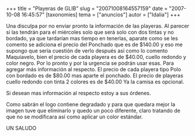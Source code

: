 +++
title = "Playeras de GLIB"
slug = "20071008164557159"
date = "2007-10-08 16:45:57"
[taxonomies]
tema = ["anuncios"]
autor = ["Idalia"]
+++

Una disculpa por no enviar pronto la información de las playeras. Al
parecer si las tendrán para el miércoles solo que será solo con dos
tintas y no bordado, ya que tardarían mas tiempo en tenerlas, aparate
como se les comento se adiciona el precio del Ponchado que es de $140.00
y eso me supongo que seria cuestión de verlo después así como lo comento
Maquiavelo, bien el precio de cada playera es de $40.00, cuello redondo
y color negro. Por lo pronto y por la urgencia se podrán usar esas. Para
agregar más información al respecto. El precio de cada playera tipo Polo
con bordado es de $80.00 mas aparte el ponchado. El precio de playeras
cuello redondo con tinta 2 colores es de $40.00 Ya la camisa es
opcional.

Si desean mas información al respecto estoy a sus órdenes.

Como sabrán el logo contiene degradado y para que quedara mejor la
imagen tuve que eliminarlo y quedo un poco diferente, claro tratando de
que no se modificara así como aplicar un color estándar.

UN SALUDO

